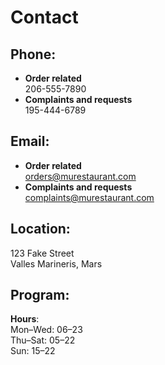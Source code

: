 # Contact

## Phone:

- **Order related**  
206-555-7890
- **Complaints and requests**  
195-444-6789

## Email:
- **Order related**  
orders@murestaurant.com
- **Complaints and requests**  
complaints@murestaurant.com

## Location:
123 Fake Street  
Valles Marineris, Mars

## Program:
**Hours**:  
Mon–Wed: 06–23  
Thu–Sat: 05–22  
Sun: 15–22  
